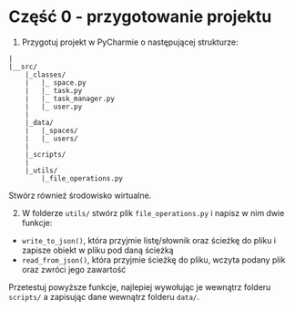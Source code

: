 # Część 0 - przygotowanie projektu

1. Przygotuj projekt w PyCharmie o następującej strukturze:
```
|
|__src/
    |_classes/
    |   |_ space.py
    |   |_ task.py
    |   |_ task_manager.py
    |   |_ user.py
    |
    |_data/
    |   |_spaces/
    |   |_ users/
    |
    |_scripts/
    |
    |_utils/
        |_file_operations.py
```

Stwórz również środowisko wirtualne.


2. W folderze `utils/` stwórz plik `file_operations.py` i napisz w nim dwie funkcje:
- `write_to_json()`, która przyjmie listę/słownik oraz ścieżkę do pliku i zapisze obiekt w pliku pod daną ścieżką
- `read_from_json()`, która przyjmie ścieżkę do pliku, wczyta podany plik oraz zwróci jego zawartość

Przetestuj powyższe funkcje, najlepiej wywołując je wewnątrz folderu `scripts/` a zapisując dane wewnątrz folderu `data/`.